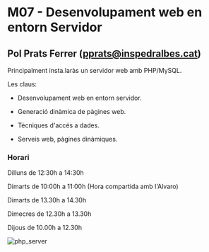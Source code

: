 # M07 - Desenvolupament web en entorn Servidor

## Pol Prats Ferrer (pprats@inspedralbes.cat)

Principalment insta.laràs un servidor web amb PHP/MySQL.

Les claus:

* Desenvolupament web en entorn servidor.

* Generació dinàmica de pàgines web.

* Tècniques d'accés a dades.

* Serveis web, pàgines dinàmiques.


### Horari 

Dilluns de 12:30h a 14:30h

Dimarts de 10:00h a 11:00h (Hora compartida amb l'Alvaro)

Dimarts de 13.30h a 14.30h

Dimecres de 12.30h a 13.30h

Dijous de 10.00h a 12.30h

![php_server](https://geekflare.com/wp-content/uploads/2021/09/Backend-solution.png
)
